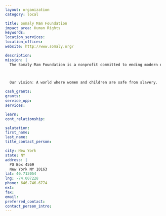 ```yaml
---
layout: organization
category: local

title: Somaly Mam Foundation
impact_area: Human Rights
keywords: 
location_services: 
location_offices: 
website: http://www.somaly.org/

description: 
mission: |
  The Somaly Mam Foundation is a nonprofit committed to ending modern day slavery in North America and around the world. Human trafficking, a mult-billion dollar industry, is the fastest growing criminal enterprise in the world. With over two million women and children sold into sexual slavery each year, it is a global crisis that must be stopped. More resources are critically needed to support the rescue and rehabilitation of these young victims.

  

  Our vision: A world where women and children are safe from slavery.

cash_grants: 
grants: 
service_opp: 
services: 

learn: 
cont_relationship: 

salutation: 
first_name: 
last_name: 
title_contact_person: 

city: New York
state: NY
address: |
  PO Box 4569  
  New York NY 10163
lat: 40.713054
lng: -74.007228
phone: 646-746-6774
ext: 
fax: 
email: 
preferred_contact: 
contact_person_intro: 
---
```

